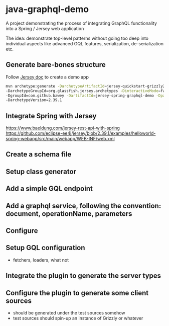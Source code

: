 # java-graphql-demo

A project demonstrating the process of integrating GraphQL functionality into a Spring / Jersey web application

The idea: demonstrate top-level patterns without going too deep into individual aspects like advanced GQL features, serialization, de-serialization etc.

## Generate bare-bones structure

Follow [Jersey doc](https://eclipse-ee4j.github.io/jersey.github.io/documentation/latest/getting-started.html#new-from-archetype) 
to create a demo app

```bash
mvn archetype:generate -DarchetypeArtifactId=jersey-quickstart-grizzly2 \
-DarchetypeGroupId=org.glassfish.jersey.archetypes -DinteractiveMode=false \
-DgroupId=com.github.bawey -DartifactId=jersey-spring-graphql-demo -Dpackage=com.github.bawey.graphqldemo \
-DarchetypeVersion=2.39.1
```

## Integrate Spring with Jersey

https://www.baeldung.com/jersey-rest-api-with-spring
https://github.com/eclipse-ee4j/jersey/blob/2.39.1/examples/helloworld-spring-webapp/src/main/webapp/WEB-INF/web.xml

## Create a schema file
## Setup class generator
## Add a simple GQL endpoint
## Add a graphql service, following the convention: document, operationName, parameters
## Configure 
## Setup GQL configuration
- fetchers, loaders, what not

## Integrate the plugin to generate the server types

## Configure the plugin to generate some client sources
- should be generated under the test sources somehow
- test sources should spin-up an instance of Grizzly or whatever
